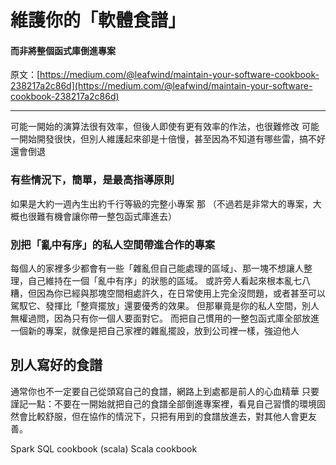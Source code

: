 # 維護你的「軟體食譜」
#### 而非將整個函式庫倒進專案

原文：[https://medium.com/@leafwind/maintain-your-software-cookbook-238217a2c86d](https://medium.com/@leafwind/maintain-your-software-cookbook-238217a2c86d)

---



可能一開始的演算法很有效率，但後人即使有更有效率的作法，也很難修改
可能一開始開發很快，但別人維護起來卻是十倍慢，甚至因為不知道有哪些雷，搞不好還會倒退


### 有些情況下，簡單，是最高指導原則
如果是大約一週內生出約千行等級的完整小專案
那
（不過若是非常大的專案，大概也很難有機會讓你帶一整包函式庫進去）


### 別把「亂中有序」的私人空間帶進合作的專案
每個人的家裡多少都會有一些「雜亂但自己能處理的區域」、那一塊不想讓人整理，自己維持在一個「亂中有序」的狀態的區域。
或許旁人看起來根本亂七八糟，但因為你已經與那塊空間相處許久，在日常使用上完全沒問題，或者甚至可以駕馭它、發揮比「整齊擺放」還要優秀的效果。
但那畢竟是你的私人空間，別人無權過問，因為只有你一個人要面對它。
而把自己慣用的一整包函式庫全部放進一個新的專案，就像是把自己家裡的雜亂擺設，放到公司裡一樣，強迫他人

## 別人寫好的食譜
通常你也不一定要自己從頭寫自己的食譜，網路上到處都是前人的心血精華
只要謹記一點：不要在一開始就把自己的食譜全部倒進專案裡，看見自己習慣的環境固然會比較舒服，但在協作的情況下，只把有用到的食譜放進去，對其他人會更友善。


Spark SQL cookbook (scala)
Scala cookbook
